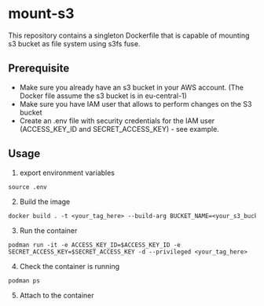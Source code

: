 # mount-s3

This repository contains a singleton Dockerfile that is capable of mounting s3 bucket
as file system using s3fs fuse.

## Prerequisite
* Make sure you already have an s3 bucket in your AWS account. (The Docker file assume the s3 bucket is in eu-central-1)
* Make sure you have IAM user that allows to perform changes on the S3 bucket
* Create an .env file with security credentials for the IAM user (ACCESS_KEY_ID and SECRET_ACCESS_KEY) - see example.

## Usage
1. export environment variables
```
source .env
```

2. Build the image
```dockerfile
docker build . -t <your_tag_here> --build-arg BUCKET_NAME=<your_s3_bucket_name>
```

3. Run the container
```
podman run -it -e ACCESS_KEY_ID=$ACCESS_KEY_ID -e SECRET_ACCESS_KEY=$SECRET_ACCESS_KEY -d --privileged <your_tag_here>
```

4. Check the container is running
```
podman ps
```

5. Attach to the container
```

  
